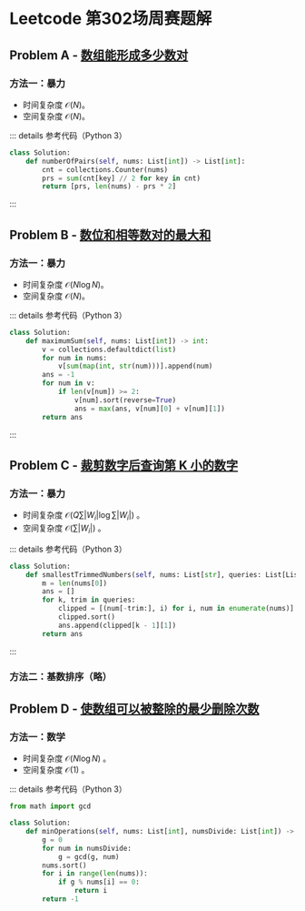 # Leetcode 第302场周赛题解

## Problem A - [数组能形成多少数对](https://leetcode.cn/problems/maximum-number-of-pairs-in-array/)

### 方法一：暴力

- 时间复杂度 $\mathcal{O}(N)$。
- 空间复杂度 $\mathcal{O}(N)$。

::: details 参考代码（Python 3）

```python
class Solution:
    def numberOfPairs(self, nums: List[int]) -> List[int]:
        cnt = collections.Counter(nums)
        prs = sum(cnt[key] // 2 for key in cnt)
        return [prs, len(nums) - prs * 2]
```

:::

## Problem B - [数位和相等数对的最大和](https://leetcode.cn/problems/max-sum-of-a-pair-with-equal-sum-of-digits/)

### 方法一：暴力

- 时间复杂度 $\mathcal{O}(N\log N)$。
- 空间复杂度 $\mathcal{O}(N)$。

::: details 参考代码（Python 3）

```python
class Solution:
    def maximumSum(self, nums: List[int]) -> int:
        v = collections.defaultdict(list)
        for num in nums:
            v[sum(map(int, str(num)))].append(num)
        ans = -1
        for num in v:
            if len(v[num]) >= 2:
                v[num].sort(reverse=True)
                ans = max(ans, v[num][0] + v[num][1])
        return ans
```

:::

## Problem C - [裁剪数字后查询第 K 小的数字](https://leetcode.cn/problems/query-kth-smallest-trimmed-number/)

### 方法一：暴力

- 时间复杂度 $\mathcal{O}(Q\sum |W_i|\log\sum |W_i|)$ 。
- 空间复杂度 $\mathcal{O}(\sum |W_i|)$ 。

::: details 参考代码（Python 3）

```python
class Solution:
    def smallestTrimmedNumbers(self, nums: List[str], queries: List[List[int]]) -> List[int]:
        m = len(nums[0])
        ans = []
        for k, trim in queries:
            clipped = [(num[-trim:], i) for i, num in enumerate(nums)]
            clipped.sort()
            ans.append(clipped[k - 1][1])
        return ans
```

:::

### 方法二：基数排序（略）

## Problem D - [使数组可以被整除的最少删除次数](https://leetcode.cn/problems/minimum-deletions-to-make-array-divisible/)

### 方法一：数学

- 时间复杂度 $\mathcal{O}(N\log N)$ 。
- 空间复杂度 $\mathcal{O}(1)$ 。

::: details 参考代码（Python 3）

```python
from math import gcd

class Solution:
    def minOperations(self, nums: List[int], numsDivide: List[int]) -> int:
        g = 0
        for num in numsDivide:
            g = gcd(g, num)
        nums.sort()
        for i in range(len(nums)):
            if g % nums[i] == 0:
                return i
        return -1
```

<Utterances />
